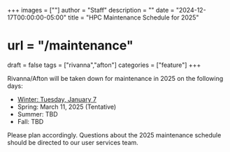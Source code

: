 +++
images = [""]
author = "Staff"
description = ""
date = "2024-12-17T00:00:00-05:00"
title = "HPC Maintenance Schedule for 2025"
# url = "/maintenance"
draft = false
tags = ["rivanna","afton"]
categories = ["feature"]
+++

Rivanna/Afton will be taken down for maintenance in 2025 on the following days: 

- [Winter: Tuesday, January 7](https://www.rc.virginia.edu/2024/12/hpc-maintenance-jan-7-2025/)
- Spring: March 11, 2025 (Tentative)
- Summer: TBD
- Fall: TBD

Please plan accordingly. Questions about the 2025 maintenance schedule should be directed to our user services team.


